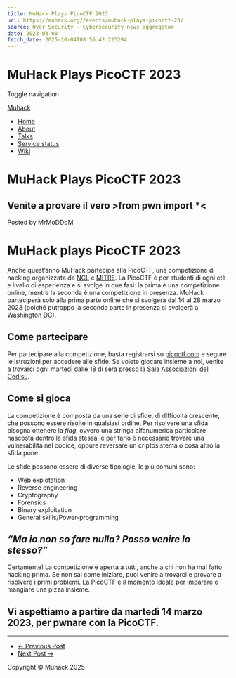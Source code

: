 ```yaml
---
title: MuHack Plays PicoCTF 2023
url: https://muhack.org//events/muhack-plays-picoctf-23/
source: Over Security - Cybersecurity news aggregator
date: 2023-03-08
fetch_date: 2025-10-04T08:56:42.223294
---
```


# MuHack Plays PicoCTF 2023

Toggle navigation

[Muhack](/)

* [Home](/)
* [About](/about/)
* [Talks](/talks/)
* [Service status](https://status.muhack.org/)
* [Wiki](https://wiki.muhack.org/)

# MuHack Plays PicoCTF 2023

## Venite a provare il vero >from pwn import \*<

Posted by MrMoDDoM

# MuHack plays PicoCTF 2023

Anche quest’anno MuHack partecipa alla PicoCTF, una competizione di hacking organizzata da [NCL](https://ncl.ac.uk/) e [MITRE](https://www.mitre.org/). La PicoCTF è per studenti di ogni età e livello di esperienza e si svolge in due fasi: la prima è una competizione online, mentre la seconda è una competizione in presenza. MuHack parteciperà solo alla prima parte online che si svolgerà dal 14 al 28 marzo 2023 (poiché putroppo la seconda parte in presenza si svolgerà a Washington DC).

## Come partecipare

Per partecipare alla competizione, basta registrarsi su [picoctf.com](https://picoctf.com/) e segure le istruzioni per accedere alle sfide. Se volete giocare insieme a noi, venite a trovarci ogni martedì dalle 18 di sera presso la [Sala Associazioni del CedIsu](https://goo.gl/maps/3L7yXNGWHwegB9Df7).

## Come si gioca

La competizione è composta da una serie di sfide, di difficoltà crescente, che possono essere risolte in qualsiasi ordine. Per risolvere una sfida bisogna ottenere la *flag*, ovvero una stringa alfanumerica particolare nascosta dentro la sfida stessa, e per farlo è necessario trovare una vulnerabilità nel codice, oppure reversare un criptosistema o cosa altro la sfida pone.

Le sfide possono essere di diverse tipologie, le più comuni sono:

* Web explotation
* Reverse engineering
* Cryptography
* Forensics
* Binary exploitation
* General skills/Power-programming

## *“Ma io non so fare nulla? Posso venire lo stesso?”*

Certamente! La competizione è aperta a tutti, anche a chi non ha mai fatto hacking prima. Se non sai come iniziare, puoi venire a trovarci e provare a risolvere i primi problemi. La PicoCTF è il momento ideale per imparare e mangiare una pizza insieme.

## **Vi aspettiamo a partire da martedì 14 marzo 2023, per pwnare con la PicoCTF.**

---

* [← Previous Post](/talks/custom-muhack-sticker/ "Custom Muhack sticker")
* [Next Post →](/events/muhackademy-school-edition/ "MuHackademy school edition")

Copyright © Muhack 2025